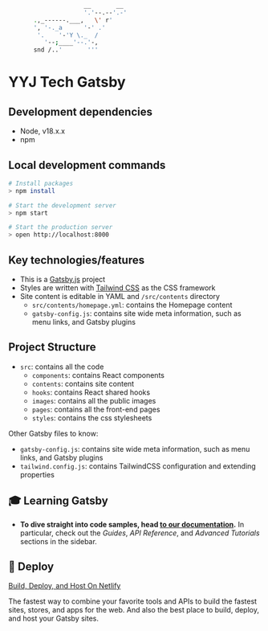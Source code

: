 ```sh
                     __       __
                     '.'--.--'.-'
       .,_------.___,   \' r'
       ', '-._a      '-' .'
        '.    '-'Y \._  /
          '--;____'--.'-,
       snd /..'       '''
```

# YYJ Tech Gatsby

## Development dependencies

- Node, v18.x.x
- npm

## Local development commands

```sh
# Install packages
> npm install

# Start the development server
> npm start

# Start the production server
> open http://localhost:8000
```

## Key technologies/features

- This is a [Gatsby.js](https://www.gatsbyjs.com/) project
- Styles are written with [Tailwind CSS](https://tailwindcss.com/) as the CSS framework
- Site content is editable in YAML and `/src/contents` directory
  - `src/contents/homepage.yml`: contains the Homepage content
  - `gatsby-config.js`: contains site wide meta information, such as menu links, and Gatsby plugins

## Project Structure

- `src`: contains all the code
  - `components`: contains React components
  - `contents`: contains site content
  - `hooks`: contains React shared hooks
  - `images`: contains all the public images
  - `pages`: contains all the front-end pages
  - `styles`: contains the css stylesheets

Other Gatsby files to know:

- `gatsby-config.js`: contains site wide meta information, such as menu links, and Gatsby plugins
- `tailwind.config.js`: contains TailwindCSS configuration and extending properties

## 🎓 Learning Gatsby

- **To dive straight into code samples, head [to our documentation](https://www.gatsbyjs.com/docs/).** In particular, check out the _Guides_, _API Reference_, and _Advanced Tutorials_ sections in the sidebar.

## 💫 Deploy

[Build, Deploy, and Host On Netlify](https://netlify.com)

The fastest way to combine your favorite tools and APIs to build the fastest sites, stores, and apps for the web. And also the best place to build, deploy, and host your Gatsby sites.
